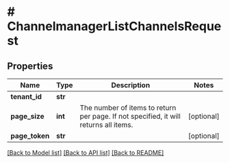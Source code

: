 # # ChannelmanagerListChannelsRequest


## Properties 


Name | Type | Description | Notes
------------ | ------------- | ------------- | -------------
**tenant_id**| **str** |   |
**page_size**| **int** | The number of items to return per page. If not specified, it will returns all items.  | [optional]
**page_token**| **str** |   | [optional]


[[Back to Model list]](../../README.md#models) [[Back to API list]](../../README.md#endpoints) [[Back to README]](../../README.md)

